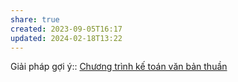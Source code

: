 ```yaml
---
share: true
created: 2023-09-05T16:17
updated: 2024-02-18T13:22
---
```

Giải pháp gợi ý:: [Chương trình kế toán văn bản thuần](../Lo%E1%BA%A1i%20gi%E1%BA%A3i%20ph%C3%A1p/Ch%C6%B0%C6%A1ng%20tr%C3%ACnh%20k%E1%BA%BF%20to%C3%A1n%20v%C4%83n%20b%E1%BA%A3n%20thu%E1%BA%A7n.md)